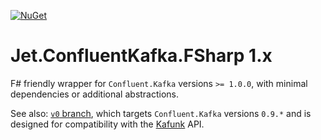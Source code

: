 [![NuGet](https://img.shields.io/nuget/v/Jet.ConfluentKafka.FSharp.svg)](https://www.nuget.org/packages/Jet.ConfluentKafka.FSharp/)

# Jet.ConfluentKafka.FSharp 1.x

F# friendly wrapper for `Confluent.Kafka` versions `>= 1.0.0`, with minimal dependencies or additional abstractions.

See also: [`v0` branch](https://github.com/jet/Jet.ConfluentKafka.FSharp/tree/v0), which targets `Confluent.Kafka` versions `0.9.*` and is designed for compatibility with the [Kafunk](https://github.com/jet/kafunk) API.